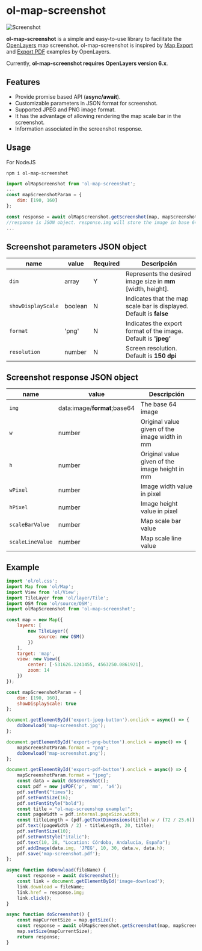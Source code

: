 # ol-map-screenshot

![Screenshot](https://github.com/jmmluna/ol-map-screenshot/blob/master/screenshot.jpg)

**ol-map-screenshot** is a simple and easy-to-use library to facilitate the [OpenLayers](https://openlayers.org/) map screenshot. ol-map-screenshot is inspired by [Map Export](https://openlayers.org/en/latest/examples/export-map.html) and [Export PDF](https://openlayers.org/en/latest/examples/export-pdf.html) examples by OpenLayers.

Currently, **ol-map-screenshot requires OpenLayers version 6.x**.

## Features ##
  - Provide promise based API (**async/await**).
  - Customizable parameters in JSON format for screenshot.
  - Supported JPEG and PNG image format.
  - It has the advantage of allowing rendering the map scale bar in the screenshot.
  - Information associated in the screenshot response.
  
## Usage ##
For NodeJS

    npm i ol-map-screenshot

```js
import olMapScreenshot from 'ol-map-screenshot';
...
const mapScreenshotParam = {
    dim: [190, 160]
};

const response = await olMapScreenshot.getScreenshot(map, mapScreenshotParam);
//response is JSON object. response.img will store the image in base 64
...
```

## Screenshot parameters JSON object ##

| name | value | Required | Descripción |
| --- | --- | --- | --- |
| `dim` | array | Y | Represents the desired image size in **mm** [width, height]. |
| `showDisplayScale` | boolean | N | Indicates that the map scale bar is displayed. Default is **false** |
| `format` | 'png' | N | Indicates the export format of the image. Default is **'jpeg'** |
| `resolution` | number | N | Screen resolution. Default is **150 dpi** |

## Screenshot response JSON object ##

| name | value | Descripción |
| --- | --- | --- |
| `img` | data:image/**format**;base64 | The base 64 image |
| `w` | number | Original value given of the image width in mm |
| `h` | number | Original value given of the image height in mm |
| `wPixel` | number | Image width value in pixel |
| `hPixel` | number | Image height value in pixel |
| `scaleBarValue` | number | Map scale bar value |
| `scaleLineValue` | number | Map scale line value |

## Example ##

```js
import 'ol/ol.css';
import Map from 'ol/Map';
import View from 'ol/View';
import TileLayer from 'ol/layer/Tile';
import OSM from 'ol/source/OSM';
import olMapScreenshot from 'ol-map-screenshot';

const map = new Map({
    layers: [
        new TileLayer({
            source: new OSM()
        })
    ],
    target: 'map',
    view: new View({
        center: [-531626.1241455, 4563250.0861921],
        zoom: 14
    })
});

const mapScreenshotParam = {
    dim: [190, 160],
    showDisplayScale: true
};

document.getElementById('export-jpeg-button').onclick = async() => {
    doDonwload('map-screenshot.jpg');
};

document.getElementById('export-png-button').onclick = async() => {
    mapScreenshotParam.format = "png";
    doDonwload('map-screenshot.png');
};

document.getElementById('export-pdf-button').onclick = async() => {
    mapScreenshotParam.format = "jpeg";
    const data = await doScreenshot();
    const pdf = new jsPDF('p', 'mm', 'a4');
    pdf.setFont("times");
    pdf.setFontSize(16);
    pdf.setFontStyle("bold");
    const title = "ol-map-screenshop example!";
    const pageWidth = pdf.internal.pageSize.width;
    const titleLength = (pdf.getTextDimensions(title).w / (72 / 25.6)) + 2;
    pdf.text((pageWidth / 2) - titleLength, 20, title);
    pdf.setFontSize(10);
    pdf.setFontStyle("italic");
    pdf.text(10, 28, "Location: Córdoba, Andalucia, España");
    pdf.addImage(data.img, 'JPEG', 10, 30, data.w, data.h);
    pdf.save('map-screenshot.pdf');
};

async function doDonwload(fileName) {
    const response = await doScreenshot();
    const link = document.getElementById('image-download');
    link.download = fileName;
    link.href = response.img;
    link.click();
}

async function doScreenshot() {
    const mapCurrentSize = map.getSize();
    const response = await olMapScreenshot.getScreenshot(map, mapScreenshotParam);
    map.setSize(mapCurrentSize);
    return response;
}
```